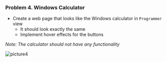 ### Problem 4. Windows Calculator
*	Create a web page that looks like the Windows calculator in `Programmer` view
	*	It should look exactly the same
	*	Implement hover effects for the buttons

_Note: The calculator should not have any functionality_

![picture4](../assets/task4.png)